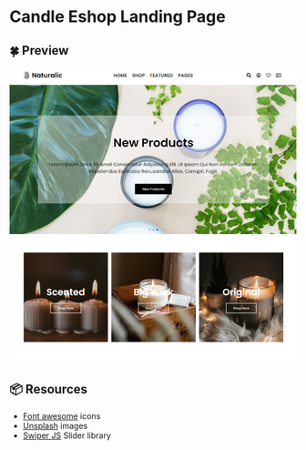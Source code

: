# Candle Eshop Landing Page

## :four_leaf_clover: Preview

![1.PNG](1.PNG)

## :package: Resources 

- [Font awesome] icons
- [Unsplash] images
- [Swiper JS] Slider library


[Font awesome]: <https://fontawesome.com/>
[Unsplash]: <https://unsplash.com/>
[Swiper JS]: <https://swiperjs.com/>